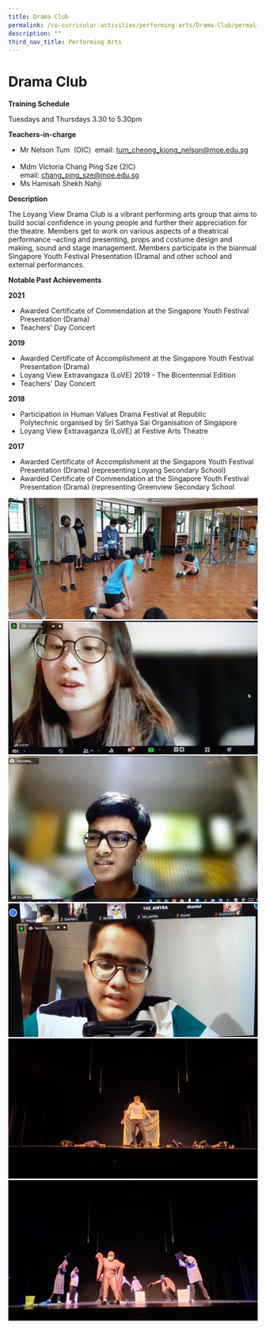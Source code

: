 ```yaml
---
title: Drama Club
permalink: /co-curricular-activities/performing-arts/Drama-Club/permalink/
description: ""
third_nav_title: Performing Arts
---
```



Drama Club
==========


**Training Schedule**          

Tuesdays and Thursdays 3.30 to 5.30pm

**Teachers-in-charge**      

*   Mr Nelson Tum  (OIC)  email: tum_cheong_kiong_nelson@moe.edu.sg                           
*   Mdm Victoria Chang Ping Sze (2IC)  email: chang_ping_sze@moe.edu.sg
*   Ms Hamisah Shekh Nahji            

**Description**

The Loyang View Drama Club is a vibrant performing arts group that aims to build social confidence in young people and further their appreciation for the theatre. Members get to work on various aspects of a theatrical performance –acting and presenting, props and costume design and making, sound and stage management. Members participate in the biannual Singapore Youth Festival Presentation (Drama) and other school and external performances.

**Notable Past Achievements**

**2021**

*   Awarded Certificate of Commendation at the Singapore Youth Festival Presentation (Drama)
*   Teachers’ Day Concert

**2019**

*   Awarded Certificate of Accomplishment at the Singapore Youth Festival Presentation (Drama)
*   Loyang View Extravangaza (LoVE) 2019 - The Bicentennial Edition
*   Teachers' Day Concert

**2018**                                  

*   Participation in Human Values Drama Festival at Republic Polytechnic organised by Sri Sathya Sai Organisation of Singapore
*   Loyang View Extravaganza (LoVE) at Festive Arts Theatre

**2017**                                  

*   Awarded Certificate of Accomplishment at the Singapore Youth Festival Presentation (Drama) (representing Loyang Secondary School)
*   Awarded Certificate of Commendation at the Singapore Youth Festival Presentation (Drama) (representing Greenview Secondary School


![](/images/Drama1.jpeg)
![](/images/Drama2.jpeg)
![](/images/Drama3.jpeg)
![](/images/Drama4.jpeg)
![](/images/Drama5.jpeg)
![](/images/Drama6.jpeg)